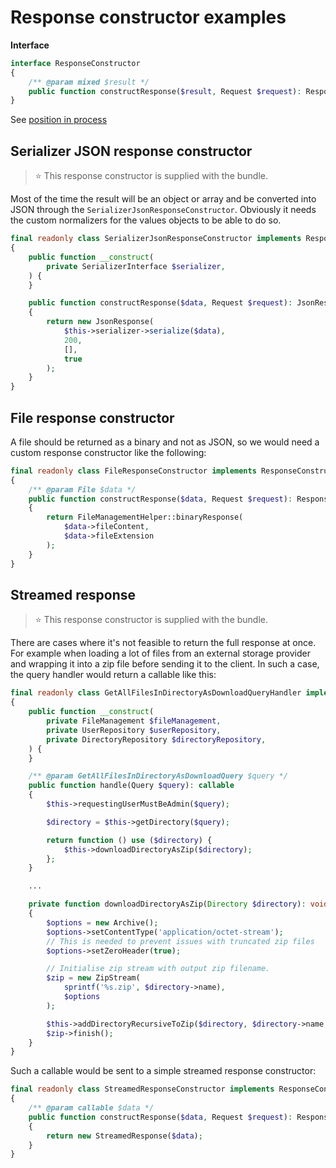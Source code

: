 # Response constructor examples

**Interface**

```php
interface ResponseConstructor
{
    /** @param mixed $result */
    public function constructResponse($result, Request $request): Response;
}
```

See [position in process](../process.md#response-constructor)

## Serializer JSON response constructor

> ⭐ This response constructor is supplied with the bundle.

Most of the time the result will be an object or array and be converted into JSON through the `SerializerJsonResponseConstructor`. Obviously it needs the custom normalizers for the values objects to be able to do so.

```php
final readonly class SerializerJsonResponseConstructor implements ResponseConstructor
{
    public function __construct(
        private SerializerInterface $serializer,
    ) {
    }

    public function constructResponse($data, Request $request): JsonResponse
    {
        return new JsonResponse(
            $this->serializer->serialize($data),
            200,
            [],
            true
        );
    }
}
```

## File response constructor

A file should be returned as a binary and not as JSON, so we would need a custom response constructor like the following:

```php
final readonly class FileResponseConstructor implements ResponseConstructor
{
    /** @param File $data */
    public function constructResponse($data, Request $request): Response
    {
        return FileManagementHelper::binaryResponse(
            $data->fileContent,
            $data->fileExtension
        );
    }
}
```

## Streamed response

> ⭐ This response constructor is supplied with the bundle.

There are cases where it's not feasible to return the full response at once. For example when loading a lot of files from an external storage provider and wrapping it into a zip file before sending it to the client. In such a case, the query handler would return a callable like this:

```php
final readonly class GetAllFilesInDirectoryAsDownloadQueryHandler implements QueryHandler
{
    public function __construct(
        private FileManagement $fileManagement,
        private UserRepository $userRepository,
        private DirectoryRepository $directoryRepository,
    ) {
    }

    /** @param GetAllFilesInDirectoryAsDownloadQuery $query */
    public function handle(Query $query): callable
    {
        $this->requestingUserMustBeAdmin($query);

        $directory = $this->getDirectory($query);

        return function () use ($directory) {
            $this->downloadDirectoryAsZip($directory);
        };
    }

    ...

    private function downloadDirectoryAsZip(Directory $directory): void
    {
        $options = new Archive();
        $options->setContentType('application/octet-stream');
        // This is needed to prevent issues with truncated zip files
        $options->setZeroHeader(true);

        // Initialise zip stream with output zip filename.
        $zip = new ZipStream(
            sprintf('%s.zip', $directory->name),
            $options
        );

        $this->addDirectoryRecursiveToZip($directory, $directory->name, $zip);
        $zip->finish();
    }
}
```

Such a callable would be sent to a simple streamed response constructor:

```php
final readonly class StreamedResponseConstructor implements ResponseConstructor
{
    /** @param callable $data */
    public function constructResponse($data, Request $request): Response
    {
        return new StreamedResponse($data);
    }
}
```

